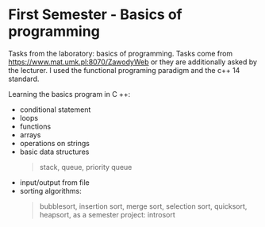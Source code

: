 # First Semester - Basics of programming

Tasks from the laboratory: basics of programming.
Tasks come from https://www.mat.umk.pl:8070/ZawodyWeb or they are additionally asked by the lecturer.
I used the functional programing paradigm and the c++ 14 standard.

Learning the basics program in C ++: 
- conditional statement
- loops
- functions
- arrays
- operations on strings
- basic data structures
    > stack, 
    > queue, 
    > priority queue
- input/output from file
- sorting algorithms:
    > bubblesort, 
    > insertion sort, 
    > merge sort, 
    > selection sort, 
    > quicksort, 
    > heapsort, 
    > as a semester project: introsort
